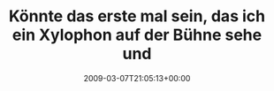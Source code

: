 ---
retweeted: false
source: <a href="http://twitter.com" rel="nofollow">Twitter Web Client</a>
entities:
  hashtags:
  - text: thrice
    indices:
    - '99'
    - '106'
  - text: gaensehaut
    indices:
    - '107'
    - '118'
  symbols: []
  user_mentions: []
  urls: []
display_text_range:
- '0'
- '118'
favorite_count: '0'
id_str: '1294031893'
truncated: false
retweet_count: '0'
id: '1294031893'
created_at: Sat Mar 07 21:05:13 +0000 2009
favorited: false
full_text: 'Könnte das erste mal sein, das ich ein Xylophon auf der Bühne sehe und
  nicht den Notausgang suche. #thrice #gaensehaut'
lang: de
tags:
- thrice
- gaensehaut
- pesos/twitter
date: '2009-03-07T21:05:13+00:00'
src: https://twitter.com/bascht/status/1294031893
original_url: https://twitter.com/bascht/status/1294031893
type: twitter_tweet
text: 'Könnte das erste mal sein, das ich ein Xylophon auf der Bühne sehe und nicht
  den Notausgang suche. #thrice #gaensehaut'
title: 'Könnte das erste mal sein, das ich ein Xylophon auf der Bühne sehe und '

---